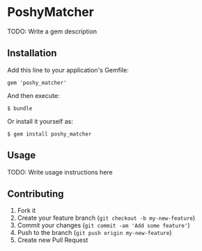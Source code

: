 # PoshyMatcher

TODO: Write a gem description

## Installation

Add this line to your application's Gemfile:

    gem 'poshy_matcher'

And then execute:

    $ bundle

Or install it yourself as:

    $ gem install poshy_matcher

## Usage

TODO: Write usage instructions here

## Contributing

1. Fork it
2. Create your feature branch (`git checkout -b my-new-feature`)
3. Commit your changes (`git commit -am 'Add some feature'`)
4. Push to the branch (`git push origin my-new-feature`)
5. Create new Pull Request
